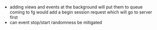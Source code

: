 - adding views and events at the background will put them to queue
  coming to fg would add a begin session request which will go to server first
- can event stop/start randomness be mitigated